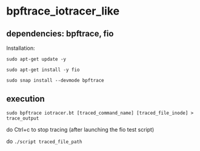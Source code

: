 # bpftrace_iotracer_like

## dependencies: bpftrace, fio

Installation:

`sudo apt-get update -y`

`sudo apt-get install -y fio`

`sudo snap install --devmode bpftrace `


## execution

`sudo bpftrace iotracer.bt [traced_command_name] [traced_file_inode] > trace_output`

do Ctrl+c to stop tracing (after launching the fio test script)

do `./script traced_file_path`  




